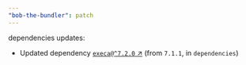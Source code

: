 ```yaml
---
"bob-the-bundler": patch
---
```

dependencies updates:
  - Updated dependency [`execa@^7.2.0` ↗︎](https://www.npmjs.com/package/execa/v/7.2.0) (from `7.1.1`, in `dependencies`)
